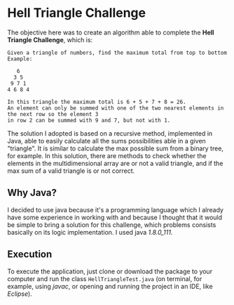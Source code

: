 # Hell Triangle Challenge

The objective here was to create an algorithm able to complete the **Hell Triangle Challenge**, which is:
```
Given a triangle of numbers, find the maximum total from top to bottom
Example:

   6
  3 5
 9 7 1
4 6 8 4 

In this triangle the maximum total is 6 + 5 + 7 + 8 = 26. 
An element can only be summed with one of the two nearest elements in the next row so the element 3 
in row 2 can be summed with 9 and 7, but not with 1.
```
The solution I adopted is based on a recursive method, implemented in Java, able to easily calculate all
the sums possibilities able in a given "triangle". It is similar to calculate the max possible sum from a
binary tree, for example.
In this solution, there are methods to check whether the elements in the multidimensional array are or not
a valid triangle, and if the max sum of a valid triangle is or not correct.


## Why Java?
I decided to use java because it's a programming language which I already have some experience in working
with and because I thought that it would be simple to bring a solution for this challenge, which problems
consists basically on its logic implementation. I used java _1.8.0_111_.

## Execution
To execute the application, just clone or download the package to your computer and run the class `HellTriangleTest.java` (on terminal, for example, using _javac_, or opening and running the project in an IDE, like _Eclipse_).

